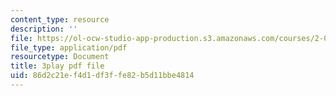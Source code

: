 ```yaml
---
content_type: resource
description: ''
file: https://ol-ocw-studio-app-production.s3.amazonaws.com/courses/2-003sc-engineering-dynamics-fall-2011/86d2c21ef4d1df3ffe82b5d11bbe4814_zlbbbA5Uuu8.pdf
file_type: application/pdf
resourcetype: Document
title: 3play pdf file
uid: 86d2c21e-f4d1-df3f-fe82-b5d11bbe4814
---
```


